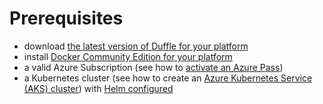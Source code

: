 # Prerequisites

- download [the latest version of Duffle for your platform][duffle-releases]
- install [Docker Community Edition for your platform][docker-ce]
- a valid Azure Subscription (see how to [activate an Azure Pass][azure-pass])
- a Kubernetes cluster (see how to create an [Azure Kubernetes Service (AKS) cluster][create-aks]) with [Helm configured][helm]

[duffle-releases]: https://github.com/deislabs/duffle/releases
[docker-ce]: https://docs.docker.com/install/#supported-platforms
[azure-pass]: https://TODO
[create-aks]: https://docs.microsoft.com/en-us/azure/aks/kubernetes-walkthrough
[helm]: https://docs.helm.sh/using_helm/#quickstart
